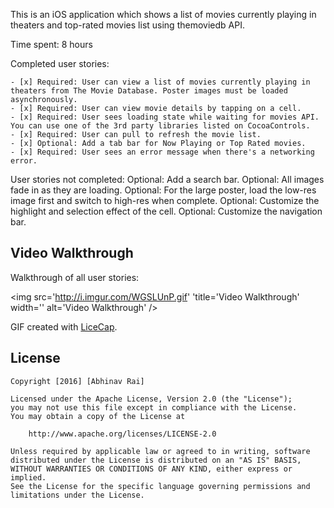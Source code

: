 This is an iOS application which shows a list of movies currently playing in theaters and top-rated movies list using themoviedb API. 

Time spent: 8 hours

Completed user stories:

    - [x] Required: User can view a list of movies currently playing in theaters from The Movie Database. Poster images must be loaded asynchronously.
    - [x] Required: User can view movie details by tapping on a cell.
    - [x] Required: User sees loading state while waiting for movies API. You can use one of the 3rd party libraries listed on CocoaControls.
    - [x] Required: User can pull to refresh the movie list.
    - [x] Optional: Add a tab bar for Now Playing or Top Rated movies.
    - [x] Required: User sees an error message when there's a networking error.

User stories not completed:
    Optional: Add a search bar.
    Optional: All images fade in as they are loading.
    Optional: For the large poster, load the low-res image first and switch to high-res when complete.
    Optional: Customize the highlight and selection effect of the cell.
    Optional: Customize the navigation bar.

## Video Walkthrough 

Walkthrough of all user stories:

<img src='http://i.imgur.com/WGSLUnP.gif' 'title='Video Walkthrough' width='' alt='Video Walkthrough' />

GIF created with [LiceCap](http://www.cockos.com/licecap/).

## License

    Copyright [2016] [Abhinav Rai]

    Licensed under the Apache License, Version 2.0 (the "License");
    you may not use this file except in compliance with the License.
    You may obtain a copy of the License at

        http://www.apache.org/licenses/LICENSE-2.0

    Unless required by applicable law or agreed to in writing, software
    distributed under the License is distributed on an "AS IS" BASIS,
    WITHOUT WARRANTIES OR CONDITIONS OF ANY KIND, either express or implied.
    See the License for the specific language governing permissions and
    limitations under the License.
